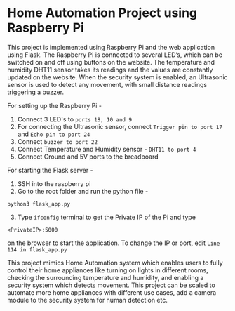 # Home Automation Project using Raspberry Pi
This project is implemented using Raspberry Pi and the web application using Flask. The Raspberry Pi is connected to several LED’s, which can be switched on and off using buttons on the website. The temperature and humidity DHT11 sensor takes its readings and the values are constantly updated on the website. When the security system is enabled, an Ultrasonic sensor is used to detect any movement, with small distance readings triggering a buzzer.

For setting up the Raspberry Pi - 
1. Connect 3 LED's to `ports 18, 10 and 9` 
2. For connecting the Ultrasonic sensor, connect `Trigger pin to port 17` and `Echo pin to port 24`
3. Connect `buzzer to port 22`
4. Connect Temperature and Humidity sensor - `DHT11 to port 4`
5. Connect Ground and 5V ports to the breadboard

For starting the Flask server - 
1. SSH into the raspberry pi
2. Go to the root folder and run the python file - 
```shell
python3 flask_app.py
```
3. Type `ifconfig` terminal to get the Private IP of the Pi and type 
```shell
<PrivateIP>:5000
``` 
on the browser to start the application. To change the IP or port, edit `Line 114 in flask_app.py`

This project mimics Home Automation system which enables users to fully control their home appliances like turning on lights in different rooms, checking the surrounding temperature and humidity, and enabling a security system which detects movement. This project can be scaled to automate more home appliances with different use cases, add a camera module to the security system for human detection etc.
